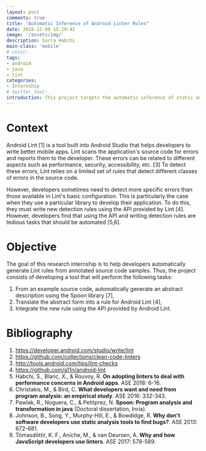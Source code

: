 ```yaml
---
layout: post
comments: true
title: "Automatic Inference of Android Linter Rules"
date: 2018-12-09 15:29:42
image: '/assets/img/'
description: Sarra Habchi
main-class: 'mobile'
# color:
tags:
- android
- java
- lint
categories:
- Internship
# twitter_text:
introduction: This project targets the automatic inference of static analysis rules from code samples.
---
```


# Context
Android Lint [1] is a tool built into Android Studio that helps developers to write better mobile apps. Lint scans the application's source code for errors and reports them to the developer. These errors can be related to different aspects such as performance, security, accessibility, etc. [3] To detect these errors, Lint relies on a limited set of rules that detect different classes of errors in the source code.

However, developers sometimes need to detect more specific errors than those available in Lint's basic configuration. This is particularly the case when they use a particular library to develop their application. To do this, they must write new detection rules using the API provided by Lint [4]. However, developers find that using the API and writing detection rules are tedious tasks that should be automated [5,6].

# Objective

The goal of this research internship is to help developers automatically generate Lint rules from annotated source code samples. Thus, the project consists of developing a tool that will perform the following tasks:
1. From an example source code, automatically generate an abstract description using the Spoon library [7],
2. Translate the abstract form into a rule for Android Lint [4],
3. Integrate the new rule using the API provided by Android Lint.


# Bibliography
1. https://developer.android.com/studio/write/lint 
2. https://github.com/collections/clean-code-linters
3. http://tools.android.com/tips/lint-checks
4. https://github.com/a11n/android-lint 
5. Habchi, S., Blanc, X., & Rouvoy, R. **On adopting linters to deal with performance concerns in Android apps**. ASE 2018: 6-16.
6. Christakis, M., & Bird, C. **What developers want and need from program analysis: an empirical study**. ASE 2016: 332-343.
7. Pawlak, R., Noguera, C., & Petitprez, N. **Spoon: Program analysis and transformation in java** (Doctoral dissertation, Inria).
8. Johnson, B., Song, Y., Murphy-Hill, E., & Bowdidge, R. **Why don't software developers use static analysis tools to find bugs?**. ASE 2013: 672-681.
9. Tómasdóttir, K. F., Aniche, M., & van Deursen, A. **Why and how JavaScript developers use linters**. ASE 2017: 578-589.

